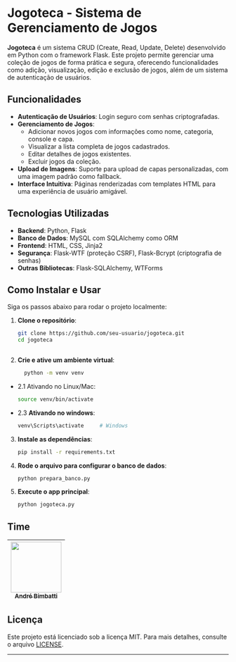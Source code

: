 # Jogoteca - Sistema de Gerenciamento de Jogos

**Jogoteca** é um sistema CRUD (Create, Read, Update, Delete) desenvolvido em Python com o framework Flask. Este projeto permite gerenciar uma coleção de jogos de forma prática e segura, oferecendo funcionalidades como adição, visualização, edição e exclusão de jogos, além de um sistema de autenticação de usuários.

## Funcionalidades

- **Autenticação de Usuários**: Login seguro com senhas criptografadas.
- **Gerenciamento de Jogos**:
  - Adicionar novos jogos com informações como nome, categoria, console e capa.
  - Visualizar a lista completa de jogos cadastrados.
  - Editar detalhes de jogos existentes.
  - Excluir jogos da coleção.
- **Upload de Imagens**: Suporte para upload de capas personalizadas, com uma imagem padrão como fallback.
- **Interface Intuitiva**: Páginas renderizadas com templates HTML para uma experiência de usuário amigável.

## Tecnologias Utilizadas

- **Backend**: Python, Flask
- **Banco de Dados**: MySQL com SQLAlchemy como ORM
- **Frontend**: HTML, CSS, Jinja2
- **Segurança**: Flask-WTF (proteção CSRF), Flask-Bcrypt (criptografia de senhas)
- **Outras Bibliotecas**: Flask-SQLAlchemy, WTForms

## Como Instalar e Usar

Siga os passos abaixo para rodar o projeto localmente:

1. **Clone o repositório**:
   ```bash
   git clone https://github.com/seu-usuario/jogoteca.git
   cd jogoteca
  
2. **Crie e ative um ambiente virtual**:
    ```bash
      python -m venv venv

- 2.1 Ativando no Linux/Mac:
    ```bash
    source venv/bin/activate  
    ```
    
- 2.3 **Ativando no windows**:
  ```bash
  venv\Scripts\activate     # Windows
  ```

3. **Instale as dependências**:
   ```bash
   pip install -r requirements.txt
   ```
4. **Rode o arquivo para configurar o banco de dados**:
    ```bash
   python prepara_banco.py
    ```
    
5. **Execute o app principal**:
   ```bash
   python jogoteca.py
   ```
## Time

| [<img src="https://avatars.githubusercontent.com/u/37429520?v=4" width="115"><br><sub>André Bimbatti</sub>](https://github.com/andrebimbatti) |
| :---: |

## Licença

Este projeto está licenciado sob a licença MIT. Para mais detalhes, consulte o arquivo [LICENSE](LICENSE).

---
